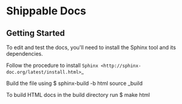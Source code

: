 Shippable Docs
===============


Getting Started
---------------

To edit and test the docs, you'll need to install the Sphinx tool and
its dependencies. 

Follow the procedure to install `Sphinx <http://sphinx-doc.org/latest/install.html>`_ 

Build the file using $ sphinx-build -b html source _build

To build HTML docs in the build directory run $ make html

